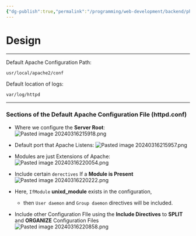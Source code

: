 ```yaml
---
{"dg-publish":true,"permalink":"/programming/web-development/backend/php/00-apache/01-apache-configuration-file/","tags":["programming","apache","php"]}
---
```



# Design

--- 
Default Apache Configuration Path:
```
usr/local/apache2/conf 
```

Default location of logs:
```
var/log/httpd
```


---
### Sections of the Default Apache Configuration File (httpd.conf)

- Where we configure the __Server Root__:
![Pasted image 20240316215918.png](/img/user/PROGRAMMING/Web%20Development/Backend/PHP/00%20Apache/attachments/Pasted%20image%2020240316215918.png)

- Default port that Apache Listens:
![Pasted image 20240316215957.png](/img/user/PROGRAMMING/Web%20Development/Backend/PHP/00%20Apache/attachments/Pasted%20image%2020240316215957.png)

- Modules are just Extensions of Apache:
![Pasted image 20240316220054.png](/img/user/PROGRAMMING/Web%20Development/Backend/PHP/00%20Apache/attachments/Pasted%20image%2020240316220054.png)

- Include certain `derectives` If a __Module is Present__
![Pasted image 20240316220222.png](/img/user/PROGRAMMING/Web%20Development/Backend/PHP/00%20Apache/attachments/Pasted%20image%2020240316220222.png)
- Here, `IfModule` __unixd_module__ exists in the configuration,
	- then `User daemon` and `Group daemon` directives will be included.




- Include other Configuration FIle using the __Include Directives__ to __SPLIT__ and __ORGANIZE__ Configuration Files
![Pasted image 20240316220858.png](/img/user/PROGRAMMING/Web%20Development/Backend/PHP/00%20Apache/attachments/Pasted%20image%2020240316220858.png)

